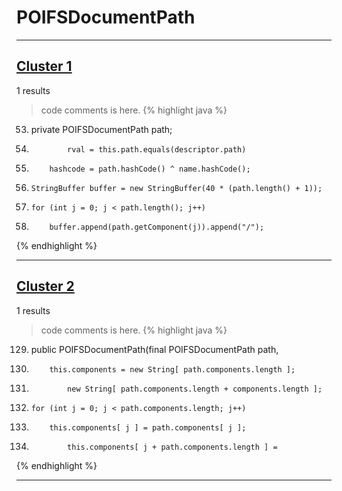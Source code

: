 # POIFSDocumentPath

***

## [Cluster 1](./1)
1 results
> code comments is here.
{% highlight java %}
53. private POIFSDocumentPath path;
105.             rval = this.path.equals(descriptor.path)
122.         hashcode = path.hashCode() ^ name.hashCode();
129.     StringBuffer buffer = new StringBuffer(40 * (path.length() + 1));
131.     for (int j = 0; j < path.length(); j++)
133.         buffer.append(path.getComponent(j)).append("/");
{% endhighlight %}

***

## [Cluster 2](./2)
1 results
> code comments is here.
{% highlight java %}
129. public POIFSDocumentPath(final POIFSDocumentPath path,
135.         this.components = new String[ path.components.length ];
140.             new String[ path.components.length + components.length ];
142.     for (int j = 0; j < path.components.length; j++)
144.         this.components[ j ] = path.components[ j ];
156.             this.components[ j + path.components.length ] =
{% endhighlight %}

***

